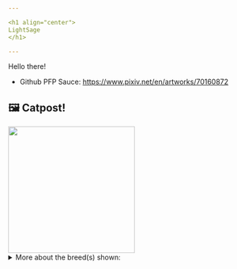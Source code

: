 ```yaml
---

<h1 align="center">
LightSage
</h1>

---
```


Hello there!


- Github PFP Sauce: https://www.pixiv.net/en/artworks/70160872


## 🖼️ Catpost!

<sub>
    <img src="https://cdn2.thecatapi.com/images/kdfcmTWJL.jpg" height="256">
</sub>


<details>
<summary>More about the breed(s) shown:</summary>

Breed: American Curl

Description: Distinguished by truly unique ears that curl back in a graceful arc, offering an alert, perky, happily surprised expression, they cause people to break out into a big smile when viewing their first Curl. Curls are very people-oriented, faithful, affectionate soulmates, adjusting remarkably fast to other pets, children, and new situations.

Links:
<ul>
  <li>CFA http://cfa.org/Breeds/BreedsAB/AmericanCurl.aspx</li>
  <li>Wikipedia https://en.wikipedia.org/wiki/American_Curl</li>
</ul> 

</details>

